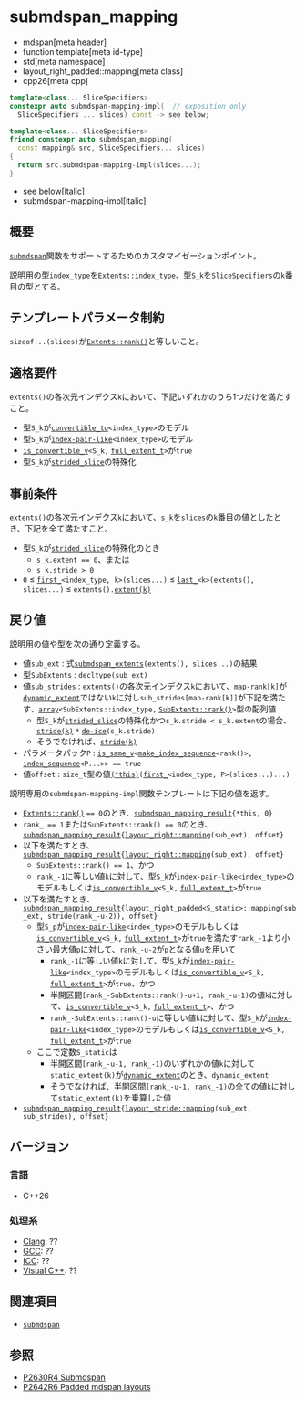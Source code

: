 # submdspan_mapping
* mdspan[meta header]
* function template[meta id-type]
* std[meta namespace]
* layout_right_padded::mapping[meta class]
* cpp26[meta cpp]

```cpp
template<class... SliceSpecifiers>
constexpr auto submdspan-mapping-impl(  // exposition only
  SliceSpecifiers ... slices) const -> see below;

template<class... SliceSpecifiers>
friend constexpr auto submdspan_mapping(
  const mapping& src, SliceSpecifiers... slices)
{
  return src.submdspan-mapping-impl(slices...);
}
```
* see below[italic]
* submdspan-mapping-impl[italic]

## 概要
[`submdspan`](../../submdspan.md)関数をサポートするためのカスタマイゼーションポイント。

説明用の型`index_type`を[`Extents::index_type`](../../extents.md)、型`S_k`を`SliceSpecifiers`の`k`番目の型とする。


## テンプレートパラメータ制約
`sizeof...(slices)`が[`Extents::rank()`](../../extents/rank.md)と等しいこと。


## 適格要件
`extents()`の各次元インデクス`k`において、下記いずれかのうち1つだけを満たすこと。

- 型`S_k`が[`convertible_to`](/reference/concepts/convertible_to.md)`<index_type>`のモデル
- 型`S_k`が[`index-pair-like`](../../index-pair-like.md)`<index_type>`のモデル
- [`is_convertible_v`](/reference/type_traits/is_convertible.md)`<S_k,` [`full_extent_t`](../../full_extent_t.md)`>`が`true`
- 型`S_k`が[`strided_slice`](../../strided_slice.md)の特殊化


## 事前条件
`extents()`の各次元インデクス`k`において、`s_k`を`slices`の`k`番目の値としたとき、下記を全て満たすこと。

- 型`S_k`が[`strided_slice`](../../strided_slice.md)の特殊化のとき
    - `s_k.extent == 0`、または
    - `s_k.stride > 0`
- `0` ≤ [`first_`](../../first_.md)`<index_type, k>(slices...)` ≤ [`last_`](../../last_.md)`<k>(extents(), slices...)` ≤ `extents().`[`extent(k)`](../../extents/extent.md)


## 戻り値
説明用の値や型を次の通り定義する。

- 値`sub_ext` : 式[`submdspan_extents`](../../submdspan_extents.md)`(extents(), slices...)`の結果
- 型`SubExtents` : `decltype(sub_ext)`
- 値`sub_strides` : `extents()`の各次元インデクス`k`において、[`map-rank[k]`](../../submdspan_extents.md)が[`dynamic_extent`](/reference/span/dynamic_extent.md)ではない`k`に対し`sub_strides[map-rank[k]]`が下記を満たす、[`array`](/reference/array/array.md)`<SubExtents::index_type,` [`SubExtents::rank()`](../../extents/rank.md)`>`型の配列値
    - 型`S_k`が[`strided_slice`](../../strided_slice.md)の特殊化かつ`s_k.stride < s_k.extent`の場合、[`stride(k)`](stride.md.nolink) `*` [`de-ice`](../../de-ice.md)`(s_k.stride)`
    - そうでなければ、[`stride(k)`](stride.md.nolink)
- パラメータパック`P` : [`is_same_v`](/reference/type_traits/is_same.md)`<`[`make_index_sequence`](/reference/utility/make_index_sequence.md)`<rank()>,` [`index_sequence`](/reference/utility/index_sequence.md)`<P...>> == true`
- 値`offset` : `size_t`型の値[`(*this)`](op_call.md.nolink)`(`[`first_`](../../first_.md)`<index_type, P>(slices...)...)`

説明専用の`submdspan-mapping-impl`関数テンプレートは下記の値を返す。

- [`Extents::rank()`](../../extents/rank.md) `== 0`のとき、[`submdspan_mapping_result`](../../submdspan_mapping_result.md)`{*this, 0}`
- `rank_ == 1`または`SubExtents::rank() == 0`のとき、[`submdspan_mapping_result`](../../submdspan_mapping_result.md)`{`[`layout_right::mapping`](../../layout_right.md)`(sub_ext), offset}`
- 以下を満たすとき、[`submdspan_mapping_result`](../../submdspan_mapping_result.md)`{`[`layout_right::mapping`](../../layout_right.md)`(sub_ext), offset}`
    - `SubExtents::rank() == 1`、かつ
    - `rank_-1`に等しい値`k`に対して、型`S_k`が[`index-pair-like`](../../index-pair-like.md)`<index_type>`のモデルもしくは[`is_convertible_v`](/reference/type_traits/is_convertible.md)`<S_k,` [`full_extent_t`](../../full_extent_t.md)`>`が`true`
- 以下を満たすとき、[`submdspan_mapping_result`](../../submdspan_mapping_result.md)`{layout_right_padded<S_static>::mapping(sub_ext, stride(rank_-u-2)), offset}`
    - 型`S_p`が[`index-pair-like`](../../index-pair-like.md)`<index_type>`のモデルもしくは[`is_convertible_v`](/reference/type_traits/is_convertible.md)`<S_k,` [`full_extent_t`](../../full_extent_t.md)`>`が`true`を満たす`rank_-1`より小さい最大値`p`に対して、`rank_-u-2`が`p`となる値`u`を用いて
        - `rank_-1`に等しい値`k`に対して、型`S_k`が[`index-pair-like`](../../index-pair-like.md)`<index_type>`のモデルもしくは[`is_convertible_v`](/reference/type_traits/is_convertible.md)`<S_k,` [`full_extent_t`](../../full_extent_t.md)`>`が`true`、かつ
        - 半開区間`[rank_-SubExtents::rank()-u+1, rank_-u-1)`の値`k`に対して、[`is_convertible_v`](/reference/type_traits/is_convertible.md)`<S_k,` [`full_extent_t`](../../full_extent_t.md)`>`、かつ
        - `rank_-SubExtents::rank()-u`に等しい値`k`に対して、型`S_k`が[`index-pair-like`](../../index-pair-like.md)`<index_type>`のモデルもしくは[`is_convertible_v`](/reference/type_traits/is_convertible.md)`<S_k,` [`full_extent_t`](../../full_extent_t.md)`>`が`true`
    - ここで定数`S_static`は
        - 半開区間`[rank_-u-1, rank_-1)`のいずれかの値`k`に対して`static_extent(k)`が[`dynamic_extent`](/reference/span/dynamic_extent.md)のとき、`dynamic_extent`
        - そうでなければ、半開区間`[rank_-u-1, rank_-1)`の全ての値`k`に対して`static_extent(k)`を乗算した値
- [`submdspan_mapping_result`](../../submdspan_mapping_result.md)`{`[`layout_stride::mapping`](../../layout_stride.md)`(sub_ext, sub_strides), offset}`


## バージョン
### 言語
- C++26

### 処理系
- [Clang](/implementation.md#clang): ??
- [GCC](/implementation.md#gcc): ??
- [ICC](/implementation.md#icc): ??
- [Visual C++](/implementation.md#visual_cpp): ??


## 関連項目
- [`submdspan`](../../submdspan.md)


## 参照
- [P2630R4 Submdspan](https://open-std.org/jtc1/sc22/wg21/docs/papers/2023/p2630r4.html)
- [P2642R6 Padded mdspan layouts](https://www.open-std.org/jtc1/sc22/wg21/docs/papers/2024/p2642r6.pdf)
